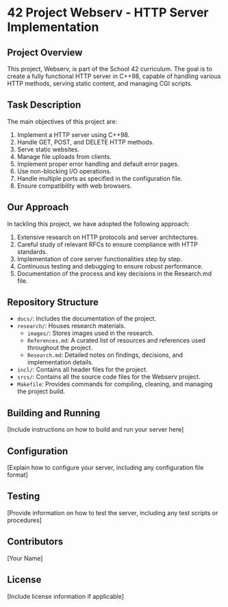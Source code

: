 # 42 Project Webserv - HTTP Server Implementation

## Project Overview

This project, Webserv, is part of the School 42 curriculum. The goal is to create a fully functional HTTP server in C++98, capable of handling various HTTP methods, serving static content, and managing CGI scripts.

## Task Description

The main objectives of this project are:

1. Implement a HTTP server using C++98.
2. Handle GET, POST, and DELETE HTTP methods.
3. Serve static websites.
4. Manage file uploads from clients.
5. Implement proper error handling and default error pages.
6. Use non-blocking I/O operations.
7. Handle multiple ports as specified in the configuration file.
8. Ensure compatibility with web browsers.

## Our Approach

In tackling this project, we have adopted the following approach:

1. Extensive research on HTTP protocols and server architectures.
2. Careful study of relevant RFCs to ensure compliance with HTTP standards.
3. Implementation of core server functionalities step by step.
4. Continuous testing and debugging to ensure robust performance.
5. Documentation of the process and key decisions in the Research.md file.

## Repository Structure

- `docs/`: Includes the documentation of the project.
- `research/`: Houses research materials.
  - `images/`: Stores images used in the research.
  - `References.md`: A curated list of resources and references used throughout the project.
  - `Research.md`: Detailed notes on findings, decisions, and implementation details.
- `incl/`: Contains all header files for the project.
- `srcs/`: Contains all the source code files for the Webserv project.
- `Makefile`: Provides commands for compiling, cleaning, and managing the project build.

## Building and Running

[Include instructions on how to build and run your server here]

## Configuration

[Explain how to configure your server, including any configuration file format]

## Testing

[Provide information on how to test the server, including any test scripts or procedures]

## Contributors

[Your Name]

## License

[Include license information if applicable]